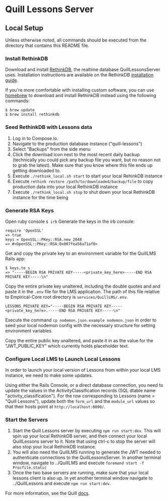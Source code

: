 # Quill Lessons Server

## Local Setup

Unless otherwise noted, all commands should be executed from the directory that contains this README file.

### Install RethinkDB

Download and install [RethinkDB](https://www.rethinkdb.com/), the realtime database QuillLessonsServer uses. Installation instructions are available on the RethinkDB [installation guide](https://rethinkdb.com/docs/install/).

If you're more comfortable with installing custom software, you can use [homebrew](http://brew.sh/) to download and install RethinkDB instead using the following commands:

    $ brew update
    $ brew install rethinkdb

### Seed RethinkDB with Lessons data

1. Log in to Compose.io.
1. Navigate to the production database instance ("quill-lessons")
1. Select "Backups" from the side menu
1. Click the download icon next to the most recent daily backup (technically you could pick any backup file you want, but no reason not to grab the latest).  Make sure that you know where this file ends up getting downloaded to.
1. Execute `./rethink_local.sh start` to start your local RehinkDB instance
1. Execute `rethink restore /path/to/downloaded/backup/file` to copy production data into your local RethinkDB instance
1. Execute `./rethink_local.sh stop` to shut down your local RethinkDB instance for the time being

### Generate RSA Keys
Open ruby console `$ irb`
Generate the keys in the irb console:
```
require 'OpenSSL'
=> true
keys = OpenSSL::PKey::RSA.new 2048
=> #<OpenSSL::PKey::RSA:0x007fea56a71af0>
```
Get and copy the private key to an environment variable for the QuillLMS Rails app:
```
$ keys.to_s
=> "-----BEGIN RSA PRIVATE KEY-----<private_key_here>-----END RSA PRIVATE KEY-----\n"
```
Copy the entire private key unaltered, including the double quotes and and paste it in the `.env` file for the LMS application. The path of this file relative to Empirical-Core root directory is `services/QuillLMS/.env`.
```
LESSONS_PRIVATE_KEY="-----BEGIN RSA PRIVATE KEY-----<private_key_here>.-----END RSA PRIVATE KEY-----\n"
```

Execute the command `cp nodemon.json.example nodemon.json` in order to seed your local nodemon config with the necessary structure for setting environment variables.

Copy the entire public key unaltered, and paste it in as the value for the "JWT_PUBLIC_KEY" which currently holds placeholder text.

### Configure Local LMS to Launch Local Lessons

In order to launch your local version of Lessons from within your local LMS instance, we need to make some updates.

Using either the Rails Console, or a direct database connection, you need to update the values in the ActivityClassification records (SQL dtable name "activity_classification").  For the row corresponding to Lessons (name = "Quill Lessons"), update both the `form_url` and the `module_url` values so that their hosts point at `http://localhost:8090/`.

### Start the Servers

1. Start the Quill Lessons server by executing `npm run start:dev`.  This will spin up your local RethinkDB server, and then connect your local QuillLessons server to it.  Note that using ctrl-c to stop the server will also stop your local RethinkDB instance.
1. You will also need the QuillLMS running to generate the JWT needed to authenticate connections to the QuillLessonsServer. In another terminal window, navigate to ../QuillLMS and execute `foremand start -f Procfile.static`
1. Once the two base servers are running, make sure that your local lessons client is also up.  In yet another terminal window navigate to ../QuillLessons and execute `npm run start:dev`.

For more information, see the Quill [docs](https://docs.quill.org/tools/lessons_server.html).

